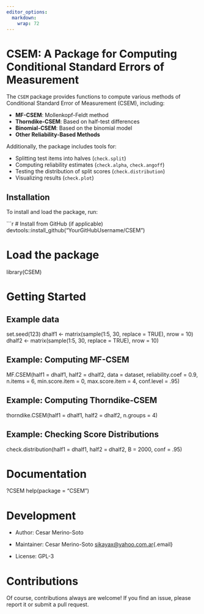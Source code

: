 ```yaml
---
editor_options: 
  markdown: 
    wrap: 72
---
```


# CSEM: A Package for Computing Conditional Standard Errors of Measurement

The `CSEM` package provides functions to compute various methods of
Conditional Standard Error of Measurement (CSEM), including:

-   **MF-CSEM**: Mollenkopf-Feldt method
-   **Thorndike-CSEM**: Based on half-test differences
-   **Binomial-CSEM**: Based on the binomial model
-   **Other Reliability-Based Methods**

Additionally, the package includes tools for: 
- Splitting test items into halves (`check.split`)
- Computing reliability estimates (`check.alpha`, `check.angoff`)
- Testing the distribution of split scores (`check.distribution`)
- Visualizing results (`check.plot`)

## Installation

To install and load the package, run:

\`\`\`r \# Install from GitHub (if applicable)
devtools::install_github(“YourGitHubUsername/CSEM”)

# Load the package

library(CSEM)

# Getting Started

## Example data

set.seed(123)
dhalf1 <- matrix(sample(1:5, 30, replace = TRUE), nrow = 10)
dhalf2 <- matrix(sample(1:5, 30, replace = TRUE), nrow = 10)

## Example: Computing MF-CSEM

MF.CSEM(half1 = dhalf1, half2 = dhalf2, data = dataset, reliability.coef
= 0.9, n.items = 6, min.score.item = 0, max.score.item = 4, conf.level =
.95)

## Example: Computing Thorndike-CSEM

thorndike.CSEM(half1 = dhalf1, half2 = dhalf2, n.groups = 4)

## Example: Checking Score Distributions

check.distribution(half1 = dhalf1, half2 = dhalf2, B = 2000, conf = .95)

# Documentation

?CSEM help(package = “CSEM”)

# Development

-   Author: Cesar Merino-Soto

-   Maintainer: Cesar Merino-Soto
    [sikayax\@yahoo.com.ar](mailto:sikayax@yahoo.com.ar){.email}

-   License: GPL-3

# Contributions

Of course, contributions always are welcome! If you find an issue,
please report it or submit a pull request.
